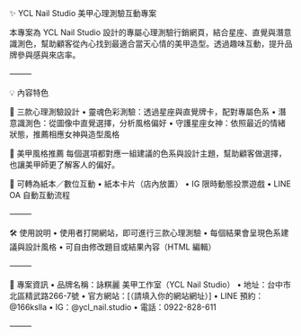 ✨ YCL Nail Studio 美甲心理測驗互動專案

本專案為 YCL Nail Studio 設計的專屬心理測驗行銷網頁，結合星座、直覺與潛意識測色，幫助顧客從內心找到最適合當天心情的美甲造型。透過趣味互動，提升品牌參與感與來店率。

⸻

💡 內容特色

🔮 三款心理測驗設計
 • 靈魂色彩測驗：透過星座與直覺牌卡，配對專屬色系
 • 潛意識測色：從圖像中直覺選擇，分析風格偏好
 • 守護星座女神：依照最近的情緒狀態，推薦相應女神與造型風格

🎨 美甲風格推薦
每個選項都對應一組建議的色系與設計主題，幫助顧客做選擇，也讓美甲師更了解客人的偏好。

📱 可轉為紙本／數位互動
 • 紙本卡片（店內放置）
 • IG 限時動態投票遊戲
 • LINE OA 自動互動流程

⸻

🛠️ 使用說明
 • 使用者打開網站，即可進行三款心理測驗
 • 每個結果會呈現色系建議與設計風格
 • 可自由修改題目或結果內容（HTML 編輯）

⸻

📌 專案資訊
 • 品牌名稱：詠粸麗 美甲工作室（YCL Nail Studio）
 • 地址：台中市北區精武路266-7號
 • 官方網站：[（請填入你的網站網址）]
 • LINE 預約：@166kslla
 • IG：@ycl_nail.studio
 • 電話：0922-828-611

⸻



